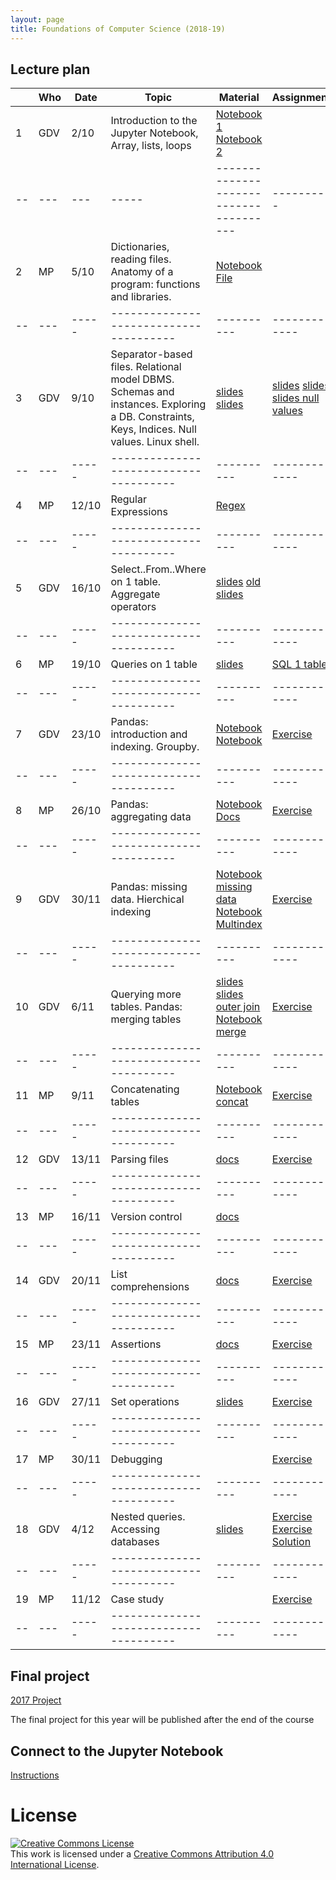 ```yaml
---
layout: page
title: Foundations of Computer Science (2018-19)
---
```


## Lecture plan


|    | Who |  Date | Topic                                  | Material   |  Assignments  | Solutions |
| -- | --- | ----- | -------------------------------------- | ---------- | ------------- | --------- |
| 1  | GDV | 2/10  |Introduction to the Jupyter Notebook, Array, lists, loops    | [Notebook 1](https://jakevdp.github.io/PythonDataScienceHandbook/01.00-ipython-beyond-normal-python.html) [Notebook 2](https://github.com/gdv/EngComp/blob/master/modules/1_offtheground/1_Interacting_with_Python.ipynb)           |               |           |
| -- | --- | --- | ----- | -------------------------------------- | ---------- | ------------- | --------- |
| 2  |  MP | 5/10 |Dictionaries, reading files. Anatomy of a program: functions and libraries.   | [Notebook](https://github.com/gdv/foundationsCS-2018/blob/master/ex-01-DictFilesFunc.ipynb)  [File](https://drive.google.com/file/d/1Flea-GoNJ2ISxkP0mY_WFpHcMbQBjYLZ/view?usp=sharing) | | [Notebook](https://github.com/gdv/foundationsCS-2018/blob/master/ex-01-DictFilesFunc-solution-part1.ipynb) |
| -- | --- | ----- | -------------------------------------- | ---------- | ------------- | --------- |
| 3  | GDV | 9/10 |Separator-based files. Relational model DBMS. Schemas and instances. Exploring a DB. Constraints, Keys, Indices. Null values. Linux shell. |[slides](http://elearning.unimib.it/mod/url/view.php?id=187158) [slides](https://drive.google.com/file/d/1aei9sQry7p9UAoxP1TY9xPkkwocPbvqP/view?usp=sharing) |[slides](http://elearning.unimib.it/mod/resource/view.php?id=187159) [slides](http://elearning.unimib.it/mod/resource/view.php?id=187161) [slides null values](https://drive.google.com/file/d/1oPar1TsmqYps8V5nPZSMo0mca6mt5Dur/view?usp=sharing) | | |
| -- | --- | ----- | -------------------------------------- | ---------- | ------------- | --------- |
| 4  | MP  | 12/10 | Regular Expressions                    |  [Regex](https://docs.python.org/3/howto/regex.html)    | | |
| -- | --- | ----- | -------------------------------------- | ---------- | ------------- | --------- |
| 5  | GDV | 16/10 |Select..From..Where on 1 table. Aggregate operators  |[slides](https://drive.google.com/file/d/13pfyI0h9huoDYHIfBXYjoZje5w2XTNbK/view?usp=sharing) [old slides](http://elearning.unimib.it/mod/resource/view.php?id=187162)            | | |
| -- | --- | ----- | -------------------------------------- | ---------- | ------------- | --------- |
| 6  | MP  | 19/10 | Queries on 1 table  |[slides](https://drive.google.com/file/d/1d8KW_tkV93m5oTlqt6lyXQkEC8ecdhnr/view?usp=sharing) |[SQL 1 table](sql-01-sfw) |[Solution](https://github.com/gdv/foundationsCS-2018/blob/master/sql-01-sfw.sql) |
| -- | --- | ----- | -------------------------------------- | ---------- | ------------- | --------- |
| 7  | GDV | 23/10 |Pandas: introduction and indexing. Groupby.    |  [Notebook](https://jakevdp.github.io/PythonDataScienceHandbook/03.01-introducing-pandas-objects.html)  [Notebook](https://github.com/jakevdp/PythonDataScienceHandbook/blob/master/notebooks/03.02-Data-Indexing-and-Selection.ipynb)  |[Exercise](http://elearning.unimib.it/mod/page/view.php?id=186786)  |[Solution](http://elearning.unimib.it/mod/resource/view.php?id=188299)|
| -- | --- | ----- | -------------------------------------- | ---------- | ------------- | --------- |
| 8 | MP  | 26/10 |Pandas: aggregating data                | [Notebook](https://github.com/jakevdp/PythonDataScienceHandbook/blob/f2c4a8af3f6e7e5f455469839e31b09ab6c22868/notebooks/02.04-Computation-on-arrays-aggregates.ipynb) [Docs](http://pandas.pydata.org/pandas-docs/stable/groupby.html)| [Exercise](py-05-groupby)| [Solution](https://nbviewer.jupyter.org/github/gdv/foundationsCS-2018/blob/master/py-05-groupby.ipynb)|
| -- | --- | ----- | -------------------------------------- | ---------- | ------------- | --------- |
| 9 | GDV | 30/11 |Pandas: missing data. Hierchical indexing        | [Notebook missing data](https://jakevdp.github.io/PythonDataScienceHandbook/03.04-missing-values.html) [Notebook Multindex](https://jakevdp.github.io/PythonDataScienceHandbook/03.05-hierarchical-indexing.html)| [Exercise](py-07-multindex)| [Solution](https://nbviewer.jupyter.org/github/gdv/foundationsCS-2018/blob/master/py-07-multindex.ipynb)          |
| -- | --- | ----- | -------------------------------------- | ---------- | ------------- | --------- |
| 10 | GDV | 6/11  |Querying more tables. Pandas: merging tables |[slides](https://drive.google.com/file/d/11F2wuvoRwWnhfG__c3JNT58Snb4h8yb5/view?usp=sharing)         [slides outer join](https://drive.google.com/file/d/1Bl30IdK3i_lKm53bQeM-sha1sjTqK3cg/view?usp=sharing) [Notebook merge](https://jakevdp.github.io/PythonDataScienceHandbook/03.07-merge-and-join.html) | [Exercise](sql-03-join-1)  | [Solution](https://github.com/gdv/foundationsCS-2018/blob/master/sql-03-join-1.sql)          |
| -- | --- | ----- | -------------------------------------- | ---------- | ------------- | --------- |
| 11 | MP  | 9/11  | Concatenating tables | [Notebook concat](https://jakevdp.github.io/PythonDataScienceHandbook/03.06-concat-and-append.html)   | [Exercise](py-08-merging)  | [Solution](https://nbviewer.jupyter.org/github/gdv/foundationsCS-2018/blob/master/py-08-merging.ipynb)          |
| -- | --- | ----- | -------------------------------------- | ---------- | ------------- | --------- |
| 12 | GDV | 13/11 |Parsing files                           | [docs](http://pandas.pydata.org/pandas-docs/stable/generated/pandas.read_csv.html)|[Exercise](py-09-Apache) | |
| -- | --- | ----- | -------------------------------------- | ---------- | ------------- | --------- |
| 13 | MP  | 16/11 |Version control                         | [docs](http://swcarpentry.github.io/git-novice/) | |[Solution](https://nbviewer.jupyter.org/github/gdv/foundationsCS-2018/blob/master/py-09-Apache.ipynb) |
| -- | --- | ----- | -------------------------------------- | ---------- | ------------- | --------- |
| 14 | GDV | 20/11 |List comprehensions                     |[docs](https://docs.python.org/3/tutorial/datastructures.html) |[Exercise](py-10-happiness) |[Solution](https://nbviewer.jupyter.org/github/gdv/foundationsCS-2018/blob/master/py-10-happiness.ipynb) |
| -- | --- | ----- | -------------------------------------- | ---------- | ------------- | --------- |
| 15 | MP  | 23/11 |Assertions                              |[docs](http://swcarpentry.github.io/python-novice-inflammation/08-defensive/)|[Exercise](py-11-f1) |[Solution](https://nbviewer.jupyter.org/github/gdv/foundationsCS-2018/blob/master/py-11-f1.ipynb) |
| -- | --- | ----- | -------------------------------------- | ---------- | ------------- | --------- |
| 16 | GDV | 27/11 |Set operations                          |[slides](https://drive.google.com/file/d/1dsyUzA722h-dunnQgmyFA98lQp3gRa3V/view?usp=sharing)  | [Exercise](sql-04-join-2)  | [Solution](https://github.com/gdv/foundationsCS-2018/blob/master/sql-04-join-2.sql)          |
| -- | --- | ----- | -------------------------------------- | ---------- | ------------- | --------- |
| 17 | MP  | 30/11 |Debugging                               | |[Exercise](py-12-ted) |[Solution](https://nbviewer.jupyter.org/github/gdv/foundationsCS-2018/blob/master/py-12-TED.ipynb) |
| -- | --- | ----- | -------------------------------------- | ---------- | ------------- | --------- |
| 18 | GDV | 4/12  |Nested queries. Accessing databases     |[slides](https://drive.google.com/open?id=1lCArdEEEa6_erOWoR3B0I-Nsyu8Ey0fY) |[Exercise](sql-05-nested) [Exercise](py-13-employees) [Solution](https://nbviewer.jupyter.org/github/gdv/foundationsCS-2018/blob/master/py-13-employees.ipynb)| |
| -- | --- | ----- | -------------------------------------- | ---------- | ------------- | --------- |
| 19 | MP  | 11/12 |Case study                              | |[Exercise](py-14-fifa) | |
| -- | --- | ----- | -------------------------------------- | ---------- | ------------- | --------- |

## Final project

[2017 Project](2017-project)

The final project for this year will be published after the end of the course

## Connect to the Jupyter Notebook

[Instructions](Azure-Jupyter.pdf)

# License

<a rel="license" href="http://creativecommons.org/licenses/by/4.0/"><img alt="Creative Commons License" style="border-width:0" src="https://i.creativecommons.org/l/by/4.0/88x31.png" /></a><br />This work is licensed under a <a rel="license" href="http://creativecommons.org/licenses/by/4.0/">Creative Commons Attribution 4.0 International License</a>.
